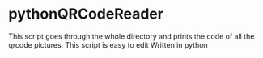 # pythonQRCodeReader
This script goes through the whole directory and prints the code of all the qrcode pictures.
This script is easy to edit 
Written in python
